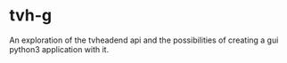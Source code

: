 # tvh-g
An exploration of the tvheadend api and the possibilities of creating a
gui python3 application with it.


[modeline]: # ( vim: set ft=markdown tw=74 fenc=utf-8 spell spl=en_gb mousemodel=popup: )
